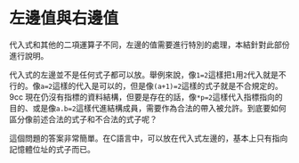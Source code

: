 # 左邊值與右邊值

代入式和其他的二項運算子不同，左邊的值需要進行特別的處理，本結針對此部份進行說明。

代入式的左邊並不是任何式子都可以放。舉例來說，像`1=2`這樣把`1`用`2`代入就是不行的。像`a=2`這樣的代入是可以的，但是像`(a+1)=2`這樣的式子就是不合規定的。9cc 現在仍沒有指標的資料結構，但要是存在的話，像`*p=2`這樣代入指標指向的目的、或是像`a.b=2`這樣代進結構成員，需要作為合法的帶入被允許。到底要如何區分像前述合法的式子和不合法的式子呢？

這個問題的答案非常簡單。在C語言中，可以放在代入式左邊的，基本上只有指向記憶體位址的式子而已。



